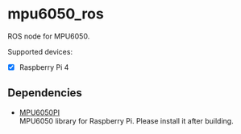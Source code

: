 # mpu6050_ros

ROS node for MPU6050.

Supported devices:
- [x] Raspberry Pi 4

## Dependencies
- [MPU6050PI](https://github.com/tandukion/MPU6050Pi)
<br>MPU6050 library for Raspberry Pi. Please install it after building.

